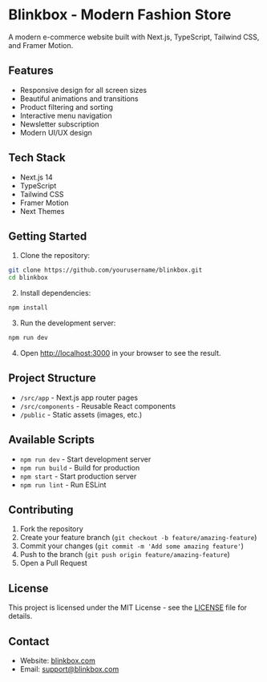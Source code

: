 # Blinkbox - Modern Fashion Store

A modern e-commerce website built with Next.js, TypeScript, Tailwind CSS, and Framer Motion.

## Features

- Responsive design for all screen sizes
- Beautiful animations and transitions
- Product filtering and sorting
- Interactive menu navigation
- Newsletter subscription
- Modern UI/UX design

## Tech Stack

- Next.js 14
- TypeScript
- Tailwind CSS
- Framer Motion
- Next Themes

## Getting Started

1. Clone the repository:
```bash
git clone https://github.com/yourusername/blinkbox.git
cd blinkbox
```

2. Install dependencies:
```bash
npm install
```

3. Run the development server:
```bash
npm run dev
```

4. Open [http://localhost:3000](http://localhost:3000) in your browser to see the result.

## Project Structure

- `/src/app` - Next.js app router pages
- `/src/components` - Reusable React components
- `/public` - Static assets (images, etc.)

## Available Scripts

- `npm run dev` - Start development server
- `npm run build` - Build for production
- `npm start` - Start production server
- `npm run lint` - Run ESLint

## Contributing

1. Fork the repository
2. Create your feature branch (`git checkout -b feature/amazing-feature`)
3. Commit your changes (`git commit -m 'Add some amazing feature'`)
4. Push to the branch (`git push origin feature/amazing-feature`)
5. Open a Pull Request

## License

This project is licensed under the MIT License - see the [LICENSE](LICENSE) file for details.

## Contact

- Website: [blinkbox.com](https://blinkbox.com)
- Email: support@blinkbox.com 